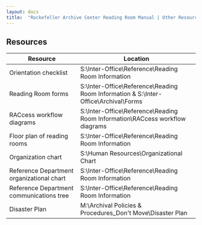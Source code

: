 ```yaml
---
layout: docs
title:  "Rockefeller Archive Center Reading Room Manual | Other Resources"
---
```


## Resources

| Resource | Location |
| --- | --- |
| Orientation checklist | S:\Inter-Office\Reference\Reading Room Information |
| Reading Room forms | S:\Inter-Office\Reference\Reading Room Information & S:\Inter-Office\Archival\Forms |
| RACcess workflow diagrams | S:\Inter-Office\Reference\Reading Room Information\RACcess workflow diagrams |
| Floor plan of reading rooms | S:\Inter-Office\Reference\Reading Room Information |
| Organization chart | S:\Human Resources\Organizational Chart |
| Reference Department organizational chart | S:\Inter-Office\Reference\Reading Room Information |
| Reference Department communications tree | S:\Inter-Office\Reference\Reading Room Information |
| Disaster Plan | M:\Archival Policies & Procedures_Don't Move\Disaster Plan |

